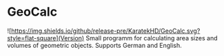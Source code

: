 # GeoCalc
![https://img.shields.io/github/release-pre/KaratekHD/GeoCalc.svg?style=flat-square](Version)
Small programm for calculating area sizes and volumes of geometric objects.
Supports German and English.
